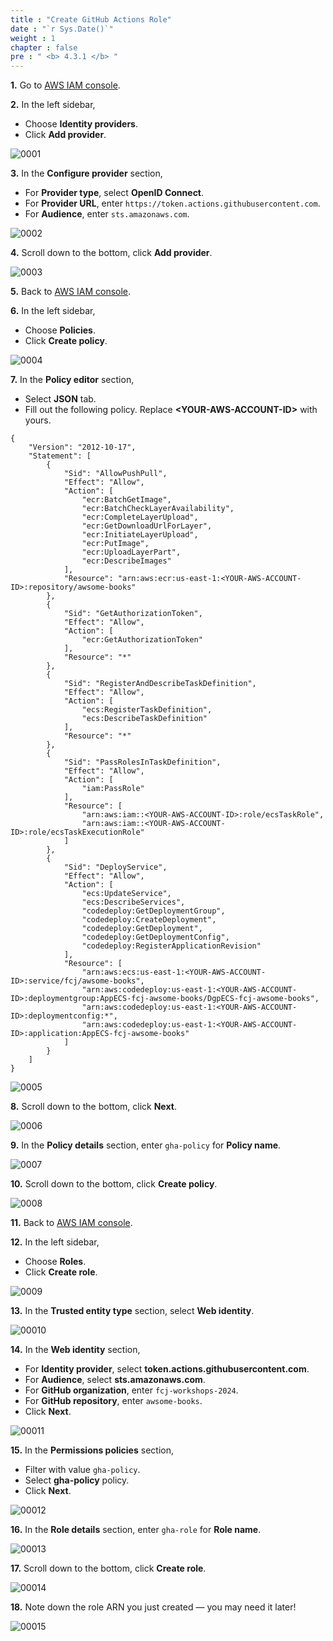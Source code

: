 ```yaml
---
title : "Create GitHub Actions Role"
date : "`r Sys.Date()`"
weight : 1
chapter : false
pre : " <b> 4.3.1 </b> "
---
```


**1.** Go to [AWS IAM console](https://console.aws.amazon.com/iam/).

**2.** In the left sidebar,
- Choose **Identity providers**.
- Click **Add provider**.

![0001](/images/4/3/1/0002.svg?featherlight=false&width=100pc)

**3.** In the **Configure provider** section,

- For **Provider type**, select **OpenID Connect**.
- For **Provider URL**, enter `https://token.actions.githubusercontent.com`.
- For **Audience**, enter `sts.amazonaws.com`.

![0002](/images/4/3/1/0003.svg?featherlight=false&width=100pc)

**4.** Scroll down to the bottom, click **Add provider**.

![0003](/images/4/3/1/0004.svg?featherlight=false&width=100pc)

**5.** Back to [AWS IAM console](https://console.aws.amazon.com/iam/).

**6.** In the left sidebar,
- Choose **Policies**.
- Click **Create policy**.

![0004](/images/4/3/1/0005.svg?featherlight=false&width=100pc)

**7.** In the **Policy editor** section,

- Select **JSON** tab.
- Fill out the following policy. Replace **\<YOUR-AWS-ACCOUNT-ID\>** with yours.

```
{
    "Version": "2012-10-17",
    "Statement": [
        {
            "Sid": "AllowPushPull",
            "Effect": "Allow",
            "Action": [
                "ecr:BatchGetImage",
                "ecr:BatchCheckLayerAvailability",
                "ecr:CompleteLayerUpload",
                "ecr:GetDownloadUrlForLayer",
                "ecr:InitiateLayerUpload",
                "ecr:PutImage",
                "ecr:UploadLayerPart",
                "ecr:DescribeImages"
            ],
            "Resource": "arn:aws:ecr:us-east-1:<YOUR-AWS-ACCOUNT-ID>:repository/awsome-books"
        },
        {
            "Sid": "GetAuthorizationToken",
            "Effect": "Allow",
            "Action": [
                "ecr:GetAuthorizationToken"
            ],
            "Resource": "*"
        },
        {
            "Sid": "RegisterAndDescribeTaskDefinition",
            "Effect": "Allow",
            "Action": [
                "ecs:RegisterTaskDefinition",
                "ecs:DescribeTaskDefinition"
            ],
            "Resource": "*"
        },
        {
            "Sid": "PassRolesInTaskDefinition",
            "Effect": "Allow",
            "Action": [
                "iam:PassRole"
            ],
            "Resource": [
                "arn:aws:iam::<YOUR-AWS-ACCOUNT-ID>:role/ecsTaskRole",
                "arn:aws:iam::<YOUR-AWS-ACCOUNT-ID>:role/ecsTaskExecutionRole"
            ]
        },
        {
            "Sid": "DeployService",
            "Effect": "Allow",
            "Action": [
                "ecs:UpdateService",
                "ecs:DescribeServices",
                "codedeploy:GetDeploymentGroup",
                "codedeploy:CreateDeployment",
                "codedeploy:GetDeployment",
                "codedeploy:GetDeploymentConfig",
                "codedeploy:RegisterApplicationRevision"
            ],
            "Resource": [
                "arn:aws:ecs:us-east-1:<YOUR-AWS-ACCOUNT-ID>:service/fcj/awsome-books",
                "arn:aws:codedeploy:us-east-1:<YOUR-AWS-ACCOUNT-ID>:deploymentgroup:AppECS-fcj-awsome-books/DgpECS-fcj-awsome-books",
                "arn:aws:codedeploy:us-east-1:<YOUR-AWS-ACCOUNT-ID>:deploymentconfig:*",
                "arn:aws:codedeploy:us-east-1:<YOUR-AWS-ACCOUNT-ID>:application:AppECS-fcj-awsome-books"
            ]
        }
    ]
}
```

![0005](/images/4/3/1/0006.svg?featherlight=false&width=100pc)

**8.** Scroll down to the bottom, click **Next**.

![0006](/images/4/3/1/0007.svg?featherlight=false&width=100pc)


**9.** In the **Policy details** section, enter `gha-policy` for **Policy name**.

![0007](/images/4/3/1/0008.svg?featherlight=false&width=100pc)

**10.** Scroll down to the bottom, click **Create policy**.

![0008](/images/4/3/1/0009.svg?featherlight=false&width=100pc)

**11.** Back to [AWS IAM console](https://console.aws.amazon.com/iam/).

**12.** In the left sidebar,
- Choose **Roles**.
- Click **Create role**.

![0009](/images/4/3/1/00010.svg?featherlight=false&width=100pc)

**13.** In the **Trusted entity type** section, select **Web identity**.

![00010](/images/4/3/1/00011.svg?featherlight=false&width=100pc)

**14.** In the **Web identity** section,

- For **Identity provider**, select **token.actions.githubusercontent.com**.
- For **Audience**, select **sts.amazonaws.com**.
- For **GitHub organization**, enter `fcj-workshops-2024`.
- For **GitHub repository**, enter `awsome-books`.
- Click **Next**.

![00011](/images/4/3/1/00012.svg?featherlight=false&width=100pc)

**15.** In the **Permissions policies** section,

- Filter with value `gha-policy`.
- Select **gha-policy** policy.
- Click **Next**.

![00012](/images/4/3/1/00013.svg?featherlight=false&width=100pc)

**16.** In the **Role details** section, enter `gha-role` for **Role name**.

![00013](/images/4/3/1/00014.svg?featherlight=false&width=100pc)

**17.** Scroll down to the bottom, click **Create role**.

![00014](/images/4/3/1/00015.svg?featherlight=false&width=100pc)

**18.** Note down the role ARN you just created — you may need it later!

![00015](/images/4/3/1/00016.svg?featherlight=false&width=100pc)